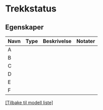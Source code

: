 # Trekkstatus

## Egenskaper

| Navn | Type | Beskrivelse | Notater |
|------|------|-------------|---------|
| A    |      |             |         |
| B    |      |             |         |
| C    |      |             |         |
| D    |      |             |         |
| E    |      |             |         |
| F    |      |             |         |

[[Tilbake til modell liste]](../index.md)

